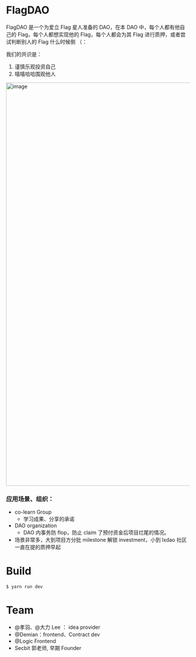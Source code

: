 
# FlagDAO

FlagDAO 是一个为爱立 Flag 星人准备的 DAO，在本 DAO 中，每个人都有他自己的 Flag，每个人都想实现他的 Flag，每个人都会为其 Flag 进行质押，或者尝试判断别人的 Flag 什么时候倒 （：  

我们的共识是：  

1. 谨慎乐观投资自己 
2. 嘻嘻哈哈围观他人

<img width="1103" alt="image" src="https://github.com/FlagDAO/flagdao/assets/33189338/607f4fcf-ca61-453d-86aa-795c751d6cc6">


### 应用场景、组织：

- co-learn Group
   - 学习成果、分享的承诺
- DAO organization
   - DAO 内事务防 flop，防止 claim 了预付资金后项目烂尾的情况。  
- 场景非常多，大到项目方分批 milestone 解锁 investment，小到 lxdao 社区一直在提的质押早起





# Build

```bash
$ yarn run dev
```

# Team

- @孝羽、@大力 Lee ： idea provider
- @Demian：frontend、Contract dev
- @Logic Frontend
- Secbit 郭老师, 早期 Founder
